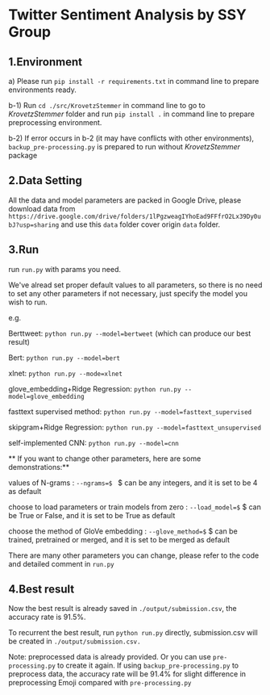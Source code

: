 # Twitter Sentiment Analysis by SSY Group
## 1.Environment

a) Please run `pip install -r requirements.txt` in command line to prepare environments ready.

b-1) Run `cd ./src/KrovetzStemmer` in command line to go to *KrovetzStemmer* folder and run `pip install .` in command line to prepare preprocessing environment. 

b-2) If error occurs in b-2 (it may have conflicts with other environments), `backup_pre-processing.py` is prepared to run without *KrovetzStemmer* package

## 2.Data Setting

All the data and model parameters are packed in Google Drive, please download data from `https://drive.google.com/drive/folders/1lPgzweagIYhoEad9FFfrO2Lx39Dy0ubJ?usp=sharing` and use this `data` folder cover origin `data` folder.

## 3.Run

run `run.py` with params you need.

We've alread set proper default values to all parameters, so there is no need to set any other parameters if not necessary, just specify the model you wish to run.

e.g. 

Berttweet: `python run.py --model=bertweet` (which can produce our best result)

Bert: `python run.py --model=bert` 

xlnet: `python run.py --mode=xlnet`

glove_embedding+Ridge Regression: `python run.py --model=glove_embedding`

fasttext supervised method: `python run.py --model=fasttext_supervised`

skipgram+Ridge Regression: `python run.py --model=fasttext_unsupervised`

self-implemented CNN: `python run.py --model=cnn`

**
If you want to change other parameters, here are some demonstrations:**

values of N-grams : `--ngrams=$ ` $ can be any integers, and it is set to be 4 as default

choose to load parameters or train models from zero :  `--load_model=$` $ can be True or False, and it is set to be True as default

choose the method of GloVe embedding :  `--glove_method=$` $ can be trained, pretrained or merged, and it is set to be merged as default

There are many other parameters you can change, please refer to the code and detailed comment in `run.py`



## 4.Best result

Now the best result is already saved in `./output/submission.csv`, the accuracy rate is 91.5%.

To recurrent the best result, run `python run.py` directly, submission.csv will be created in `./output/submission.csv.` 

Note: preprocessed data is already provided. Or you can use `pre-processing.py` to create it again. If using `backup_pre-processing.py` to preprocess data, the accuracy rate will be 91.4% for slight difference in preprocessing Emoji compared with `pre-processing.py`








